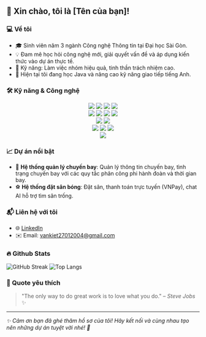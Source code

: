 ## 👋 Xin chào, tôi là [Tên của bạn]!

### 💻 Về tôi

- 🎓 Sinh viên năm 3 ngành Công nghệ Thông tin tại Đại học Sài Gòn.
- 💡 Đam mê học hỏi công nghệ mới, giải quyết vấn đề và áp dụng kiến thức vào dự án thực tế.
- 🤝 Kỹ năng: Làm việc nhóm hiệu quả, tinh thần trách nhiệm cao.
- 🌱 Hiện tại tôi đang học Java và nâng cao kỹ năng giao tiếp tiếng Anh.

### 🛠️ Kỹ năng & Công nghệ

<div align="center">
  <img src="https://img.shields.io/badge/Java-007396?style=for-the-badge&logo=java&logoColor=white"/>
  <img src="https://img.shields.io/badge/Python-3776AB?style=for-the-badge&logo=python&logoColor=white"/>
  <img src="https://img.shields.io/badge/JavaScript-F7DF1E?style=for-the-badge&logo=javascript&logoColor=black"/>
  <img src="https://img.shields.io/badge/PHP-777BB4?style=for-the-badge&logo=php&logoColor=white"/>
  <br/>
  <img src="https://img.shields.io/badge/React-61DAFB?style=for-the-badge&logo=react&logoColor=black"/>
  <img src="https://img.shields.io/badge/HTML5-E34F26?style=for-the-badge&logo=html5&logoColor=white"/>
  <img src="https://img.shields.io/badge/CSS3-1572B6?style=for-the-badge&logo=css3&logoColor=white"/>
  <img src="https://img.shields.io/badge/Spring_Boot-6DB33F?style=for-the-badge&logo=spring-boot&logoColor=white"/>
  <br/>
  <img src="https://img.shields.io/badge/MySQL-4479A1?style=for-the-badge&logo=mysql&logoColor=white"/>
  <img src="https://img.shields.io/badge/SQLServer-CC2927?style=for-the-badge&logo=microsoft-sql-server&logoColor=white"/>
  <br/>
  <img src="https://img.shields.io/badge/Git-F05032?style=for-the-badge&logo=git&logoColor=white"/>
  <img src="https://img.shields.io/badge/GitHub-181717?style=for-the-badge&logo=github&logoColor=white"/>
  <img src="https://img.shields.io/badge/Docker-2496ED?style=for-the-badge&logo=docker&logoColor=white"/>
  <br/>
  <img src="https://img.shields.io/badge/CNN-FF6F61?style=for-the-badge&logo=google&logoColor=white"/>
</div>

### 📈 Dự án nổi bật

- 🚀 **Hệ thống quản lý chuyến bay**: Quản lý thông tin chuyến bay, tình trạng chuyến bay với các quy tắc phân công phi hành đoàn và thời gian bay.
- ⚽ **Hệ thống đặt sân bóng**: Đặt sân, thanh toán trực tuyến (VNPay), chat AI hỗ trợ tìm sân trống.
### 📬 Liên hệ với tôi

- 🌐 [LinkedIn](https://www.linkedin.com/in/tuan-kiet-311949286/)  
- ✉️ Email: vankiet27012004@gmail.com  

### 🔥 Github Stats

![GitHub Streak](https://github-readme-streak-stats.herokuapp.com/?user=kietsocola&theme=radical)
![Top Langs](https://github-readme-stats.vercel.app/api/top-langs/?username=kietsocola&layout=compact&theme=radical)

### 🎯 Quote yêu thích

> "The only way to do great work is to love what you do." – *Steve Jobs* ✨

---

*✨ Cảm ơn bạn đã ghé thăm hồ sơ của tôi! Hãy kết nối và cùng nhau tạo nên những dự án tuyệt vời nhé! 🚀*

